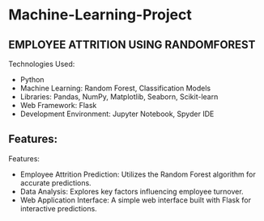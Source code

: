 # Machine-Learning-Project
## EMPLOYEE ATTRITION USING RANDOMFOREST 
Technologies Used:
* Python
* Machine Learning: Random Forest, Classification Models
* Libraries: Pandas, NumPy, Matplotlib, Seaborn, Scikit-learn
* Web Framework: Flask
* Development Environment: Jupyter Notebook, Spyder IDE
## Features:
Features:
* Employee Attrition Prediction: Utilizes the Random Forest algorithm for accurate predictions.
* Data Analysis: Explores key factors influencing employee turnover.
* Web Application Interface: A simple web interface built with Flask for interactive predictions.
